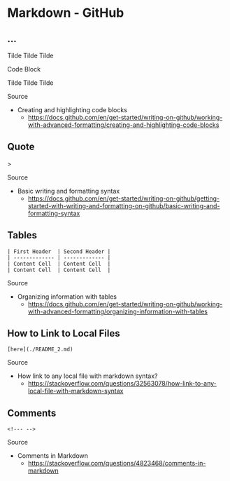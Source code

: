 # Markdown - GitHub

## ...

Tilde Tilde Tilde

Code Block

Tilde Tilde Tilde

Source

- Creating and highlighting code blocks
  - https://docs.github.com/en/get-started/writing-on-github/working-with-advanced-formatting/creating-and-highlighting-code-blocks

## Quote

\>

Source

- Basic writing and formatting syntax
  - https://docs.github.com/en/get-started/writing-on-github/getting-started-with-writing-and-formatting-on-github/basic-writing-and-formatting-syntax

## Tables

```
| First Header  | Second Header |
| ------------- | ------------- |
| Content Cell  | Content Cell  |
| Content Cell  | Content Cell  |
```

Source

- Organizing information with tables
  - https://docs.github.com/en/get-started/writing-on-github/working-with-advanced-formatting/organizing-information-with-tables

## How to Link to Local Files

```
[here](./README_2.md)
```

Source

- How link to any local file with markdown syntax?
  - https://stackoverflow.com/questions/32563078/how-link-to-any-local-file-with-markdown-syntax

## Comments

```
<!--- -->
```

Source

- Comments in Markdown
  - https://stackoverflow.com/questions/4823468/comments-in-markdown

